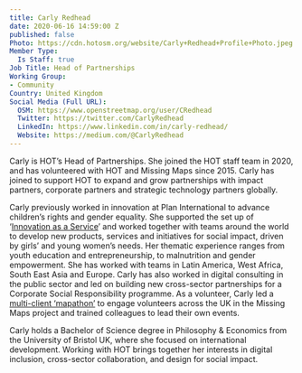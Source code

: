 ```yaml
---
title: Carly Redhead
date: 2020-06-16 14:59:00 Z
published: false
Photo: https://cdn.hotosm.org/website/Carly+Redhead+Profile+Photo.jpeg
Member Type:
  Is Staff: true
Job Title: Head of Partnerships
Working Group:
- Community
Country: United Kingdom
Social Media (Full URL):
  OSM: https://www.openstreetmap.org/user/CRedhead
  Twitter: https://twitter.com/CarlyRedhead
  LinkedIn: https://www.linkedin.com/in/carly-redhead/
  Website: https://medium.com/@CarlyRedhead
---
```


Carly is HOT’s Head of Partnerships. She joined the HOT staff team in 2020, and has volunteered with HOT and Missing Maps since 2015. Carly has joined to support HOT to expand and grow partnerships with impact partners, corporate partners and strategic technology partners globally. 

Carly previously worked in innovation at Plan International to advance children’s rights and gender equality. She supported the set up of ‘[Innovation as a Service](https://medium.com/innovationhub-planinternational/setting-up-innovation-as-a-service-within-a-large-international-ngo-153637b0d7c9)’ and worked together with teams around the world to develop new products, services and initiatives for social impact, driven by girls’ and young women’s needs. Her thematic experience ranges from youth education and entrepreneurship, to malnutrition and gender empowerment. She has worked with teams in Latin America, West Africa, South East Asia and Europe. Carly has also worked in digital consulting in the public sector and led on building new cross-sector partnerships for a Corporate Social Responsibility programme. As a volunteer, Carly led a [multi-client ‘mapathon’](https://www.linkedin.com/pulse/using-digital-put-over-48000-people-map-just-4-days-carly-redhead/) to engage volunteers across the UK in the Missing Maps project and trained colleagues to lead their own events.

Carly holds a Bachelor of Science degree in Philosophy & Economics from the University of Bristol UK, where she focused on international development. Working with HOT brings together her interests in digital inclusion, cross-sector collaboration, and design for social impact. 
